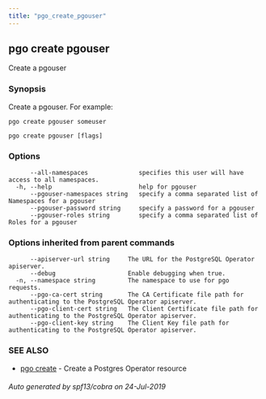 ```yaml
---
title: "pgo_create_pgouser"
---
```

## pgo create pgouser

Create a pgouser

### Synopsis

Create a pgouser. For example:

    pgo create pgouser someuser

```
pgo create pgouser [flags]
```

### Options

```
      --all-namespaces              specifies this user will have access to all namespaces.
  -h, --help                        help for pgouser
      --pgouser-namespaces string   specify a comma separated list of Namespaces for a pgouser
      --pgouser-password string     specify a password for a pgouser
      --pgouser-roles string        specify a comma separated list of Roles for a pgouser
```

### Options inherited from parent commands

```
      --apiserver-url string     The URL for the PostgreSQL Operator apiserver.
      --debug                    Enable debugging when true.
  -n, --namespace string         The namespace to use for pgo requests.
      --pgo-ca-cert string       The CA Certificate file path for authenticating to the PostgreSQL Operator apiserver.
      --pgo-client-cert string   The Client Certificate file path for authenticating to the PostgreSQL Operator apiserver.
      --pgo-client-key string    The Client Key file path for authenticating to the PostgreSQL Operator apiserver.
```

### SEE ALSO

* [pgo create](/operatorcli/cli/pgo_create/)	 - Create a Postgres Operator resource

###### Auto generated by spf13/cobra on 24-Jul-2019
